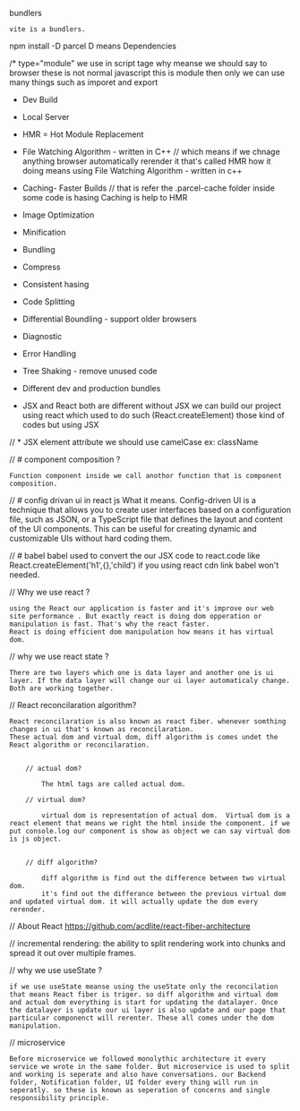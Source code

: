  bundlers   

    vite is a bundlers.

npm install -D parcel
    D means Dependencies 

/*    type="module" we use in script tage why meanse we should say to browser these is not normal javascript this is module then only we can use many things such as imporet and export

- Dev Build
- Local Server
- HMR = Hot Module Replacement
- File Watching Algorithm - written in C++  // which means if we chnage anything browser automatically rerender it that's called HMR how it doing means using File Watching Algorithm - written in c++ 
- Caching- Faster Builds // that is refer the .parcel-cache folder inside  some code is hasing 
    Caching is help to HMR
- Image Optimization
- Minification
- Bundling
- Compress
- Consistent hasing
- Code Splitting
- Differential Boundling - support older browsers
- Diagnostic
- Error Handling
- Tree Shaking  - remove unused code
- Different dev and production bundles


- JSX and React both are different without JSX we can build our project using react which used to do such (React.createElement) those kind of codes but using JSX


// * JSX element attribute we should use camelCase ex: className


// # component composition ? 

    Function component inside we call anothor function that is component composition.

// # config drivan ui in react js
    What it means. Config-driven UI is a technique that allows you to create user interfaces based on a configuration file, such as JSON, or a TypeScript file that defines the layout and content of the UI components. This can be useful for creating dynamic and customizable UIs without hard coding them.

// # babel 
    babel used to convert the our JSX code to react.code like React.createElement('h1',{},'child')
    if you using react cdn link babel won't needed.

// Why we use react ?

    using the React our application is faster and it's improve our web site performance . But exactly react is doing dom opperation or manipulation is fast. That's why the react faster.
    React is doing efficient dom manipulation how means it has virtual dom.

// why we use react state ?

    There are two layers which one is data layer and another one is ui layer. If the data layer will change our ui layer automaticaly change. Both are working together.


// React reconcilaration algorithm?

    React reconcilaration is also known as react fiber. whenever somthing changes in ui that's known as reconcilaration. 
    These actual dom and virtual dom, diff algorithm is comes undet the React algorithm or reconcilaration.


        // actual dom?

            The html tags are called actual dom.

        // virtual dom? 

            virtual dom is representation of actual dom.  Virtual dom is a react element that means we right the html inside the component. if we put console.log our component is show as object we can say virtual dom is js object.


        // diff algorithm?

            diff algorithm is find out the difference between two virtual dom.
            it's find out the differance between the previous virtual dom and updated virtual dom. it will actually update the dom every rerender.


//  About React 
    https://github.com/acdlite/react-fiber-architecture


//  incremental rendering: the ability to split rendering work into chunks and spread it out over multiple frames.


// why we use useState ?

    if we use useState meanse using the useState only the reconcilation that means React fiber is triger. so diff algorithm and virtual dom and actual dom everything is start for updating the datalayer. Once the datalayer is update our ui layer is also update and our page that particular componenct will rerenter. These all comes under the dom manipulation.


// microservice 

    Before microservice we followed monolythic architecture it every service we wrote in the same folder. But microservice is used to split and working is seperate and also have conversations. our Backend folder, Notification folder, UI folder every thing will run in seperatly. so these is known as seperation of concerns and single responsibility principle.

